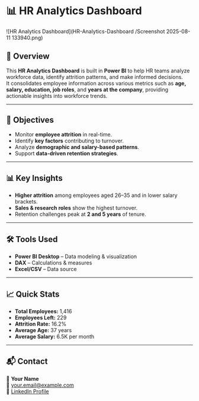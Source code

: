 # 📊 HR Analytics Dashboard

![HR Analytics Dashboard](HR-Analytics-Dashboard
/Screenshot 2025-08-11 133940.png)

## 📌 Overview
This **HR Analytics Dashboard** is built in **Power BI** to help HR teams analyze workforce data, identify attrition patterns, and make informed decisions.  
It consolidates employee information across various metrics such as **age, salary, education, job roles**, and **years at the company**, providing actionable insights into workforce trends.

---

## 🎯 Objectives
- Monitor **employee attrition** in real-time.
- Identify **key factors** contributing to turnover.
- Analyze **demographic and salary-based patterns**.
- Support **data-driven retention strategies**.

---

## 📊 Key Insights
- **Higher attrition** among employees aged 26–35 and in lower salary brackets.
- **Sales & research roles** show the highest turnover.
- Retention challenges peak at **2 and 5 years** of tenure.

---

## 🛠 Tools Used
- **Power BI Desktop** – Data modeling & visualization
- **DAX** – Calculations & measures
- **Excel/CSV** – Data source

---

## 📈 Quick Stats
- **Total Employees:** 1,416  
- **Employees Left:** 229  
- **Attrition Rate:** 16.2%  
- **Average Age:** 37 years  
- **Average Salary:** 6.5K per month  

---

## 📬 Contact
👤 **Your Name**  
📧 your.email@example.com  
🔗 [LinkedIn Profile](https://www.linkedin.com/in/yourprofile)  
